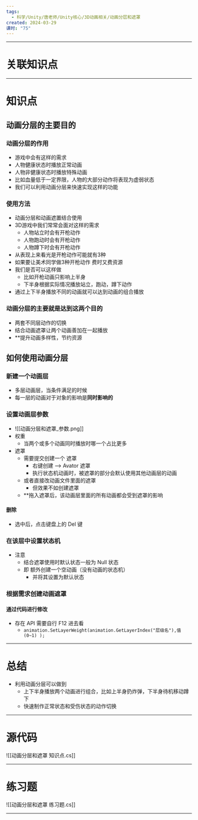 ```yaml
---
tags:
  - 科学/Unity/唐老师/Unity核心/3D动画相关/动画分层和遮罩
created: 2024-03-29
课时: "75"
---
```


---
# 关联知识点



---
# 知识点

## 动画分层的主要目的

### 动画分层的作用

- 游戏中会有这样的需求
- 人物健康状态时播放正常动画
- 人物非健康状态时播放特殊动画
- 比如血量低于一定界限，人物的大部分动作将表现为虚弱状态
- 我们可以利用动画分层来快速实现这样的功能
### 使用方法

- 动画分层和动画遮置结合使用
- 3D游戏中我们常常会面对这样的需求
	- 人物站立时会有开枪动作
	- 人物跑动时会有开枪动作
	- 人物蹲下时会有开枪动作
- 从表现上来看光是开枪动作可能就有3种
- 如果要让美术同学做3种开枪动作 费时又费资源
- 我们是否可以这样做
	- 比如开枪动画只影响上半身
	- 下半身根据实际情况播放站立，跑动，蹲下动作
- 通过上下半身播放不同的动画就可以达到动画的组合播放
### 动画分层的主要就是达到这两个目的

- 两套不同层动作的切换
- 结合动画遮罩让两个动画善加在一起播放
- **提升动画多样性，节约资源
## 如何使用动画分层

### 新建一个动画层

- 多层动画层，当条件满足的时候
- 每一层的动画对于对象的影响是**同时影响的**
### 设置动画层参数

- ![[动画分层和遮罩_参数.png]]
- 权重
	- 当两个或多个动画同时播放时哪一个占比更多
- 遮罩
	- 需要提交创建一个 遮罩
		- 右键创建 ——> Avator 遮罩
		- 执行状态机动画时，被遮罩的部分会默认使用其他动画层的动画
	- 或者直接改动画文件里面的遮罩
		- 但效果不如创建遮罩
	- **拖入遮罩后，该动画层里面的所有动画都会受到遮罩的影响
#### 删除

- 选中后，点击键盘上的 Del 键
### 在该层中设置状态机

- 注意
	- 结合遮罩使用时默认状态一般为 Null 状态
	- 即 额外创建一个空动画（没有动画的状态机）
		- 并将其设置为默认状态
### 根据需求创建动画遮罩

#### 通过代码进行修改

- 存在 API 需要自行 F12 进去看
	- `animation.SetLayerWeight(animation.GetLayerIndex("层级名"),值(0~1) );`

---
# 总结

- 利用动画分层可以做到
	- 上下半身播放两个动画进行组合，比如上半身扔炸弹，下半身待机移动蹲下
	- 快速制作正常状态和受伤状态的动作切换

---
# 源代码

![[动画分层和遮罩 知识点.cs]]

---
# 练习题

![[动画分层和遮罩 练习题.cs]]

---
